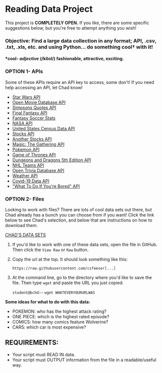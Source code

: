 # Reading Data Project

This project is **COMPLETELY OPEN.** If you like, there are some specific suggestions below, but you're free to attempt anything you wish!

### Objective: Find a large data collection in any format; API, .csv, .txt, .xls, etc. and using Python... do something cool† with it!

#### †**cool**- *adjective* (/ko͞ol/) fashionable, attractive, exciting.

### OPTION 1- APIs

Some of these APIs require an API key to access, some don't! If you need help accessing an API, let Chad know!

- [Star Wars API](https://swapi.dev/)
- [Open Movie Database API](https://www.omdbapi.com/)
- [Simpsons Quotes API](http://thesimpsonsquoteapi.glitch.me/)
- [Final Fantasy API](https://github.com/jackfperryjr/mog#readme)
- [Fantasy Soccer Stats](https://fantasy.premierleague.com/api/bootstrap-static/)
- [NASA API](https://api.nasa.gov/)
- [United States Census Data API](https://www.census.gov/data/developers/guidance/api-user-guide.What_is_the_API.html)
- [Stocks API](https://www.alphavantage.co/documentation/)
- [Another Stocks API](https://polygon.io/docs/stocks/getting-started)
- [Magic: The Gathering API](https://magicthegathering.io/)
- [Pokemon API](https://pokeapi.co/)
- [Game of Thrones API](https://anapioficeandfire.com/)
- [Dungeons and Dragons 5th Edition API](https://www.dnd5eapi.co/)
- [NHL Teams API](https://statsapi.web.nhl.com/api/v1/teams)
- [Open Trivia Database API](https://opentdb.com/api_config.php)
- [Weather API](https://openweathermap.org/api)
- [Covid-19 Data API](https://covid19api.com/)
- ["What To Do If You're Bored" API](https://www.boredapi.com/)

### OPTION 2- Files

Looking to work with files? There are lots of cool data sets out there, but Chad already has a bunch you can choose from if you want! Click the link below to see Chad's selection, and below that are instructions on how to download them.

[CHAD'S DATA SETS](https://github.com/csfeeser/Python/tree/master/data%20sets)

1. If you'd like to work with one of these data sets, open the file in GitHub. Then click the `View Raw` or `Raw` button.

0. Copy the url at the top. It should look something like this:

    `https://raw.githubusercontent.com/csfeeser[...]`

0. At the command line, go to the directory where you'd like to save the file. Then type `wget` and paste the URL you just copied.

    `student@bchd:~` `wget WHATEVERYOURURLWAS`
    
**Some ideas for what to do with this data:**
 
 - POKEMON: who has the highest attack rating?
 - ONE PIECE: which is the highest rated episode?
 - COMICS: how many comics feature Wolverine?
 - CARS: which car is most expensive?

## REQUIREMENTS:

- Your script must READ IN data.
- Your script must OUTPUT information from the file in a readable/useful way.
